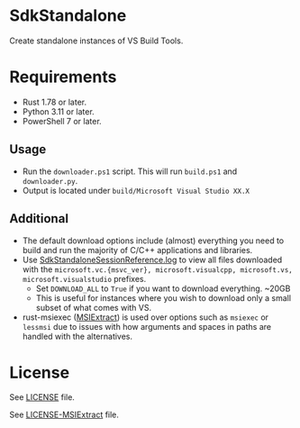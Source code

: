 # SdkStandalone
Create standalone instances of VS Build Tools.

# Requirements
- Rust 1.78 or later.
- Python 3.11 or later.
- PowerShell 7 or later.

## Usage
- Run the `downloader.ps1` script. This will run `build.ps1` and `downloader.py`.
- Output is located under `build/Microsoft Visual Studio XX.X`

## Additional
- The default download options include (almost) everything you need to build and run the majority of C/C++ applications and libraries.
- Use [SdkStandaloneSessionReference.log](./SdkStandaloneSessionReference.log) to view all files downloaded with the `microsoft.vc.{msvc_ver}, microsoft.visualcpp, microsoft.vs, microsoft.visualstudio` prefixes.
    - Set `DOWNLOAD_ALL` to `True` if you want to download everything. ~20GB
    - This is useful for instances where you wish to download only a small subset of what comes with VS.
- rust-msiexec ([MSIExtract](https://github.com/Super-Pizza/MSIExtract)) is used over options such as `msiexec` or `lessmsi` due to issues with how arguments and spaces in paths are handled with the alternatives.

# License
See [LICENSE](./LICENSE) file.

See [LICENSE-MSIExtract](./LICENSE-MSIExtract) file.
